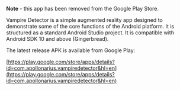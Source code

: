 **Note** - this app has been removed from the Google Play Store.

Vampire Detector is a simple augmented reality app designed to demonstrate some of the core functions of the Android platform. It is structured as a standard Android Studio project. It is compatible with Android SDK 10 and above (Gingerbread).

The latest release APK is available from Google Play:

[https://play.google.com/store/apps/details?id=com.apollonarius.vampiredetector&hl=en](https://play.google.com/store/apps/details?id=com.apollonarius.vampiredetector&hl=en)

